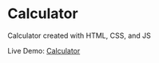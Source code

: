 # Calculator
Calculator created with HTML, CSS, and JS 

Live Demo: [Calculator](https://stchao.github.io/Calculator/)